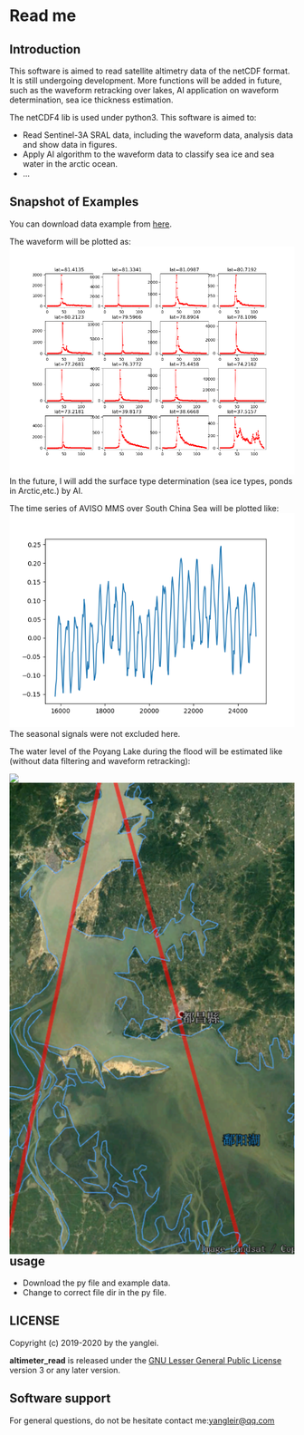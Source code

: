 # Read me

## Introduction 
This software is aimed to read satellite altimetry data of the netCDF format. It is still undergoing development. More functions will be added in future, such as the waveform retracking over lakes, AI application on waveform determination, sea ice thickness estimation.

The netCDF4 lib is used under python3.
This software is aimed to:
- Read Sentinel-3A SRAL data, including the waveform data, analysis data and show data in
figures.
- Apply AI algorithm to the waveform data to classify sea ice and sea water in the arctic ocean.
- ...

## Snapshot of Examples
You can download data example from [here](https://www.jianguoyun.com/p/DfGdEB8Q2PCQBxidq9YC).

The waveform will be plotted as:
![](waveform.png)
In the future, I will add the surface type determination (sea ice types, ponds in Arctic,etc.) by AI.

The time series of AVISO MMS over South China Sea will be plotted like:
![](ssh.png)
The seasonal signals were not excluded here. 

The water level of the Poyang Lake during the flood will be estimated like (without data filtering and waveform retracking):
<center class = "half">
<img src = “wls.png”  width = “50%” align = left><img src = pylake.png  width = “50%” align = right>
</center>

## usage
- Download the py file and example data.
- Change to correct file dir in the py file.
## LICENSE
Copyright (c) 2019-2020 by the yanglei.

<b>altimeter_read</b> is released under the [GNU Lesser General Public License](http://www.gnu.org/licenses/lgpl.html) version 3 or any later version.
## Software support
For general questions, do not be hesitate contact me:yangleir@qq.com
